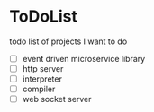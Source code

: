 # ToDoList
todo list of projects I want to do

- [ ] event driven microservice library
- [ ] http server
- [ ] interpreter
- [ ] compiler
- [ ] web socket server
